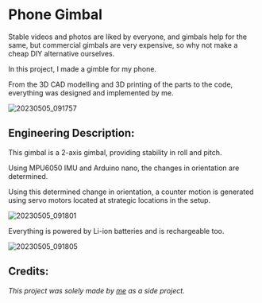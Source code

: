 # Phone Gimbal

Stable videos and photos are liked by everyone, and gimbals help for the same, but commercial gimbals are very expensive, so why not make a cheap DIY alternative 
ourselves.

In this project, I made a gimble for my phone.


From the 3D CAD modelling and 3D printing of the parts to the code, everything was designed and implemented by me.

![20230505_091757](https://github.com/ChiragKotian/Gimbal/assets/117931123/456bbb63-be8d-4392-bdfd-d1490b017b8d)

## Engineering Description:

This gimbal is a 2-axis gimbal, providing stability in roll and pitch.

Using MPU6050 IMU and Arduino nano, the changes in orientation are determined.

Using this determined change in orientation, a counter motion is generated using servo motors located at strategic locations in the setup.

![20230505_091801](https://github.com/ChiragKotian/Gimbal/assets/117931123/c0bfda9a-59ef-4e62-bba1-8c8194391f78)

Everything is powered by Li-ion batteries and is rechargeable too.


![20230505_091805](https://github.com/ChiragKotian/Gimbal/assets/117931123/3a75e7c6-ccaa-47af-b7af-42eb64eeb372)

## Credits:
_This project was solely made by [me](https://chiragkotian.github.io) as a side project._
